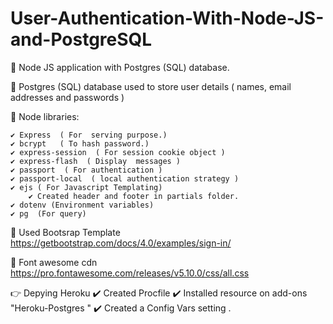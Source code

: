 # User-Authentication-With-Node-JS-and-PostgreSQL

📌 Node JS application with Postgres (SQL) database.

📌 Postgres (SQL) database used to store user details ( names, email addresses and passwords )

🔴 Node libraries:

    ✔️ Express  ( For  serving purpose.)
    ✔️ bcrypt   ( To hash password.)
    ✔️ express-session  ( For session cookie object )
    ✔️ express-flash  ( Display  messages )
    ✔️ passport  ( For authentication )
    ✔️ passport-local  ( local authentication strategy )
    ✔️ ejs ( For Javascript Templating)
        ✔️ Created header and footer in partials folder.
    ✔️ dotenv (Environment variables)
    ✔️ pg  (For query)

📌 Used Bootsrap Template
https://getbootstrap.com/docs/4.0/examples/sign-in/

📌 Font awesome cdn
https://pro.fontawesome.com/releases/v5.10.0/css/all.css

👉 Depying Heroku
✔️ Created Procfile
✔️ Installed resource on add-ons "Heroku-Postgres "
✔️ Created a Config Vars setting .
